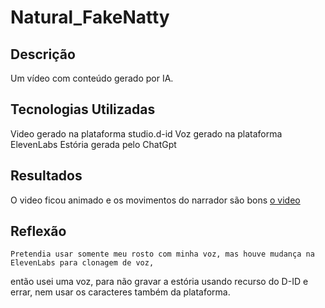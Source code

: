 # Natural_FakeNatty

## Descrição
Um vídeo com conteúdo gerado por IA.

## Tecnologias Utilizadas
Video gerado na plataforma studio.d-id
Voz gerado na plataforma ElevenLabs
Estória gerada pelo ChatGpt

## Resultados
O video ficou animado e os movimentos do narrador são bons
[o video](https://vimeo.com/944533328?share=copy)

## Reflexão
    Pretendia usar somente meu rosto com minha voz, mas houve mudança na ElevenLabs para clonagem de voz, 
então usei uma voz, para não gravar a estória usando recurso do D-ID e errar, nem usar os caracteres também 
da plataforma.

